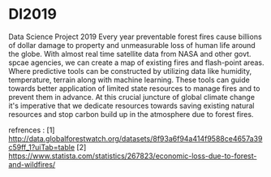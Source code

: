 # DI2019
Data Science Project 2019
Every year preventable forest fires cause billions of dollar damage to property and unmeasurable loss of human life around the globe. With almost real time satellite data from NASA and other govt. spcae agencies, we can create a map of existing fires and flash-point areas. Where predictive tools can be constructed by utilizing data like humidity, temperature, terrain along with machine learning. These tools can guide towards better application of limited state resources to manage fires and to prevent them in advance.
At this crucial juncture of global climate change it's imperative that we dedicate resources towards saving existing natural resources and stop carbon build up in the atmosphere due to forest fires.

refrences :
[1] http://data.globalforestwatch.org/datasets/8f93a6f94a414f9588ce4657a39c59ff_1?uiTab=table
[2] https://www.statista.com/statistics/267823/economic-loss-due-to-forest-and-wildfires/
